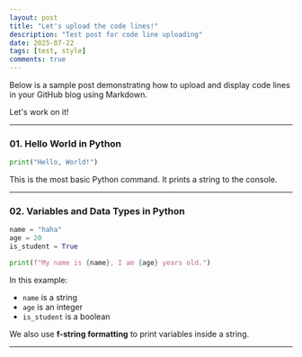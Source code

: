 ```yaml
---
layout: post
title: "Let's upload the code lines!"
description: "Test post for code line uploading"
date: 2025-07-22
tags: [test, style]
comments: true
---
```


Below is a sample post demonstrating how to upload and display code lines in your GitHub blog using Markdown.

Let's work on it!

---

### 01. Hello World in Python

~~~python 
print("Hello, World!")
~~~

This is the most basic Python command. It prints a string to the console.

---

### 02. Variables and Data Types in Python

~~~python
name = "haha"
age = 20
is_student = True

print(f"My name is {name}, I am {age} years old.")
~~~

In this example:
- `name` is a string
- `age` is an integer
- `is_student` is a boolean

We also use **f-string formatting** to print variables inside a string.

---
